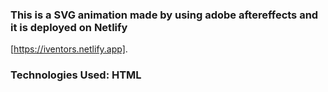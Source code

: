### This is a SVG animation made by using adobe aftereffects and it is deployed on Netlify 
[https://iventors.netlify.app].

### Technologies Used: HTML